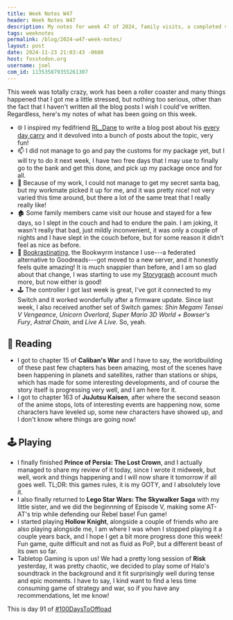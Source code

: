 ```yaml
---
title: Week Notes W47
header: Week Notes W47
description: My notes for week 47 of 2024, family visits, a completed videogame at last, and some stress from work.
tags: weeknotes
permalink: /blog/2024-w47-week-notes/
layout: post
date: 2024-11-23 21:03:43 -0600
host: fosstodon.org
username: joel
com_id: 113535879355261307
---
```


This week was totally crazy, work has been a roller coaster and many things happened that I got me a little stressed, but nothing too serious, other than the fact that I haven't written all the blog posts I wish I could've written. Regardless, here's my notes of what has been going on this week.


- 🌐 I inspired my fedifriend [RL_Dane](https://fosstodon.org/@RL_Dane) to write a blog post about his [every day carry](https://rldane.space/my-every-day-carry.html) and it devolved into a bunch of posts about the topic, very fun!
- 📫 I did not manage to go and pay the customs for my package yet, but I will try to do it next week, I have two free days that I may use to finally go to the bank and get this done, and pick up my package once and for all.
- 🍬 Because of my work, I could not manage to get my secret santa bag, but my workmate picked it up for me, and it was pretty nice! not very varied this time around, but there a lot of the same treat that I really really like!
- 🏚️ Some family members came visit our house and stayed for a few days, so I slept in the couch and had to endure the pain. I am joking, it wasn't really that bad, just mildly inconvenient, it was only a couple of nights and I have slept in the couch before, but for some reason it didn't feel as nice as before.
- 📕 [Bookrastinating](https://bookrastinating.com), the Bookwyrm instance I use---a federated alternative to Goodreads---got moved to a new server, and it honestly feels quite amazing! It is much snappier than before, and I am so glad about that change, I was starting to use my [Storygraph](https://app.thestorygraph.com/profile/joelchrono) account much more, but now either is good!
- 🕹 The controller I got last week is great, I've got it connected to my Switch and it worked wonderfully after a firmware update. Since last week, I also received another set of Switch games: _Shin Megami Tensei V Vengeance_, _Unicorn Overlord_, _Super Mario 3D World + Bowser's Fury_, _Astral Chain_, and _Live A Live_. So, yeah.

## 📖 Reading

- I got to chapter 15 of __Caliban's War__ and I have to say, the worldbuilding of these past few chapters has been amazing, most of the scenes have been happening in planets and satellites, rather than stations or ships, which has made for some interesting developments, and of course the story itself is progressing very well, and I am here for it.
- I got to chapter 163 of __JuJutsu Kaisen__, after where the second season of the anime stops, lots of interesting events are happening now, some characters have leveled up, some new characters have showed up, and I don't know where things are going now!

## 🕹 Playing

- I finally finished __Prince of Persia: The Lost Crown__, and I actually managed to share my review of it today, since I wrote it midweek, but well, work and things happening and I will now share it tomorrow if all goes well. TL;DR: this games rules, it is my GOTY, and I absolutely love it.
- I also finally returned to __Lego Star Wars: The Skywalker Saga__ with my little sister, and we did the beginnning of Episode V, making some AT-AT's trip while defending our Rebel base! Fun game!
- I started playing __Hollow Knight__, alongside a couple of friends who are also playing alongside me, I am where I was when I stopped playing it a couple years back, and I hope I get a bit more progress done this week! Fun game, quite difficult and not as fluid as PoP, but a different beast of its own so far.
- Tabletop Gaming is upon us! We had a pretty long session of __Risk__ yesterday, it was pretty chaotic, we decided to play some of Halo's soundtrack in the background and it fit surprisingly well during tense and epic moments. I have to say, I kind want to find a less time consuming game of strategy and war, so if you have any recommendations, let me know!

This is day 91 of [#100DaysToOffload](https://100daystooffload.com)
